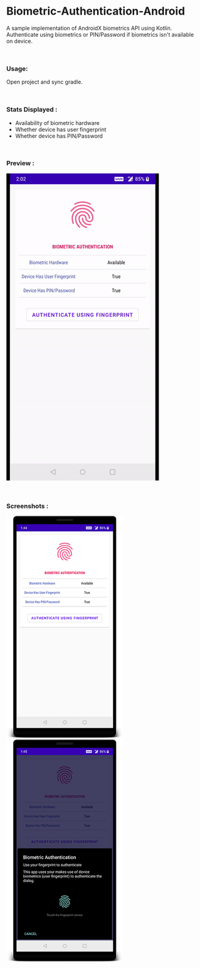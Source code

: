 # Biometric-Authentication-Android
 
A sample implementation of AndroidX biometrics API using Kotlin. Authenticate using biometrics or PIN/Password if biometrics isn't available on device.

&nbsp;
### Usage:
Open project and sync gradle.

&nbsp;
### Stats Displayed :
- Availability of biometric hardware
- Whether device has user fingerprint
- Whether device has PIN/Password


&nbsp;
### Preview : 
![Preview](https://github.com/mohitmadaan27/Biometric-Android/blob/master/Preview/PreviewGif.gif)


&nbsp;
### Screenshots : 
![Screenshot 1](https://github.com/mohitmadaan27/Biometric-Android/blob/master/Screenshots/1.png)
![Screenshot 2](https://github.com/mohitmadaan27/Biometric-Android/blob/master/Screenshots/2.png)

